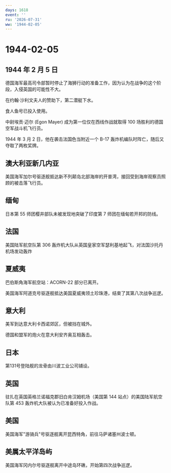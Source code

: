 ```yaml
---
days: 1618
event: ''
ru: '2026-07-31'
ww: '1944-02-05'
---
```


# 1944-02-05

## 1944 年 2 月 5 日

德国海军最高司令部暂时停止了海狮行动的准备工作，因为认为在战争的这个阶段，入侵英国的可能性不大。

在约翰·沙利文夫人的赞助下，第二潜艇下水。

食人鱼号已投入使用。

中尉埃贡·迈尔 (Egon Mayer) 成为第一位仅在西线作战就取得 100
场胜利的德国空军战斗机飞行员。

1944 年 3 月 2 日，他在袭击法国色当附近一个 B-17
轰炸机编队时阵亡，随后又夺取了两枚奖牌。

## 澳大利亚新几内亚

美国海军加尔号驱逐舰抵达新不列颠岛北部海岸的开普湾，接回受到海岸观察员照顾的被击落飞行员。

## 缅甸

日本第 55 师团樱井部队未被发现地突破了印度第 7 师团在缅甸若开邦的防线。

## 法国

美国陆军航空队第 306
轰炸机大队从英国皇家空军瑟利基地起飞，对法国沙托丹机场发动轰炸

## 夏威夷

巴伯斯角海军航空站：ACORN-22 部分已离开。

美国海军阿道克号驱逐舰抵达美国夏威夷领土珍珠港，结束了其第八次战争巡逻。

## 意大利

美军到达意大利卡西诺郊区，但被挡在城外。

德国和盟军的炮火在意大利安齐奥互相轰击。

## 日本

第131号登陆舰的龙骨由川波工业公司铺设。

## 英国

驻扎在英国英格兰诺福克郡旧白肯汉姆机场（美国第 144
站点）的美国陆军航空队第 453 轰炸机大队被认为已准备好投入作战。

## 美国

美国海军"游骑兵"号驱逐舰离开昆西特角，前往马萨诸塞州波士顿。

## 美属太平洋岛屿

美国海军冈内尔号驱逐舰离开中途岛环礁，开始第四次战争巡逻。